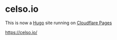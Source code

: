 # celso.io

This is now a [Hugo](https://gohugo.io/) site running on [Cloudflare Pages](https://developers.cloudflare.com/pages/framework-guides/deploy-a-hugo-site/)

https://celso.io/



